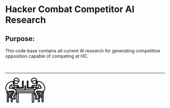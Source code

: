 # Hacker Combat Competitor AI Research

## Purpose:
This code base contains all current AI research for generating competitive opposition capable of competing at HC.

</br>
<hr>
<img src="./images/logo_bare.jpg" width="25%" />
